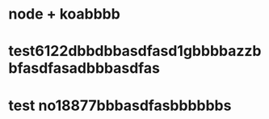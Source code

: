 # node + koabbbb
# test6122dbbdbbasdfasd1gbbbbazzbbfasdfasadbbbasdfas
# test no18877bbbasdfasbbbbbbs